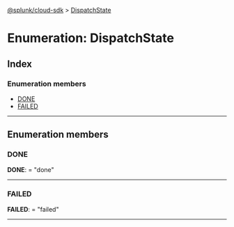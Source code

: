 [@splunk/cloud-sdk](../README.md) > [DispatchState](../enums/dispatchstate.md)

# Enumeration: DispatchState

## Index

### Enumeration members

* [DONE](dispatchstate.md#done)
* [FAILED](dispatchstate.md#failed)

---

## Enumeration members

<a id="done"></a>

###  DONE

**DONE**:  = "done"

___
<a id="failed"></a>

###  FAILED

**FAILED**:  = "failed"

___

